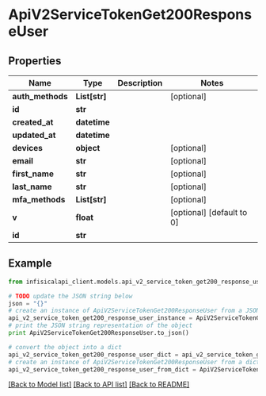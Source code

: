 # ApiV2ServiceTokenGet200ResponseUser


## Properties
Name | Type | Description | Notes
------------ | ------------- | ------------- | -------------
**auth_methods** | **List[str]** |  | [optional] 
**id** | **str** |  | 
**created_at** | **datetime** |  | 
**updated_at** | **datetime** |  | 
**devices** | **object** |  | [optional] 
**email** | **str** |  | [optional] 
**first_name** | **str** |  | [optional] 
**last_name** | **str** |  | [optional] 
**mfa_methods** | **List[str]** |  | [optional] 
**v** | **float** |  | [optional] [default to 0]
**id** | **str** |  | 

## Example

```python
from infisicalapi_client.models.api_v2_service_token_get200_response_user import ApiV2ServiceTokenGet200ResponseUser

# TODO update the JSON string below
json = "{}"
# create an instance of ApiV2ServiceTokenGet200ResponseUser from a JSON string
api_v2_service_token_get200_response_user_instance = ApiV2ServiceTokenGet200ResponseUser.from_json(json)
# print the JSON string representation of the object
print ApiV2ServiceTokenGet200ResponseUser.to_json()

# convert the object into a dict
api_v2_service_token_get200_response_user_dict = api_v2_service_token_get200_response_user_instance.to_dict()
# create an instance of ApiV2ServiceTokenGet200ResponseUser from a dict
api_v2_service_token_get200_response_user_from_dict = ApiV2ServiceTokenGet200ResponseUser.from_dict(api_v2_service_token_get200_response_user_dict)
```
[[Back to Model list]](../README.md#documentation-for-models) [[Back to API list]](../README.md#documentation-for-api-endpoints) [[Back to README]](../README.md)


